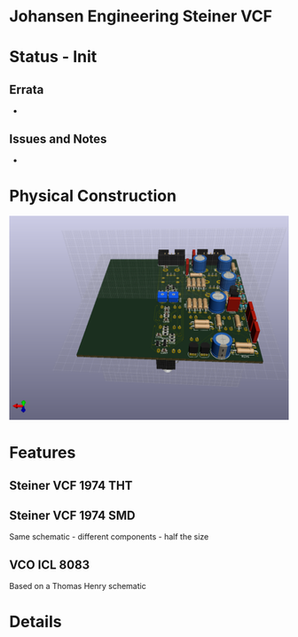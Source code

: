 # Johansen Engineering Steiner VCF

# Status - Init
## Errata
 * 
 
## Issues and Notes
 * 
 
# Physical Construction
![](Kicad-JE-SteinerVCF-1974-TopRevA.png)
# Features
## Steiner VCF 1974 THT

## Steiner VCF 1974 SMD
Same schematic - different components - half the size

## VCO ICL 8083
Based on a Thomas Henry schematic

# Details
